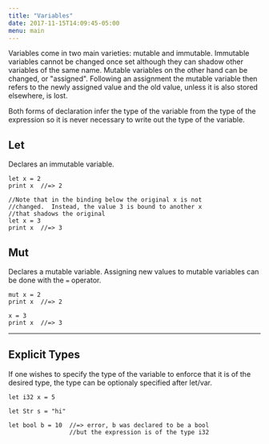 ```yaml
---
title: "Variables"
date: 2017-11-15T14:09:45-05:00
menu: main
---
```


Variables come in two main varieties: mutable and immutable.
Immutable variables cannot be changed once set although they
can shadow other variables of the same name.  Mutable variables
on the other hand can be changed, or "assigned".  Following an
assignment the mutable variable then refers to the newly assigned
value and the old value, unless it is also stored elsewhere, is lost.

Both forms of declaration infer the type of the variable from the
type of the expression so it is never necessary to write out the
type of the variable.

## Let

Declares an immutable variable.

```ante
let x = 2
print x  //=> 2

//Note that in the binding below the original x is not
//changed.  Instead, the value 3 is bound to another x
//that shadows the original
let x = 3
print x  //=> 3
```

## Mut

Declares a mutable variable.  Assigning new values to mutable variables
can be done with the `=` operator.

```ante
mut x = 2
print x  //=> 2

x = 3
print x  //=> 3
```
---
## Explicit Types

If one wishes to specify the type of the variable to enforce that
it is of the desired type, the type can be optionaly specified after
let/var.

```ante
let i32 x = 5

let Str s = "hi"

let bool b = 10  //=> error, b was declared to be a bool
                 //but the expression is of the type i32
```
